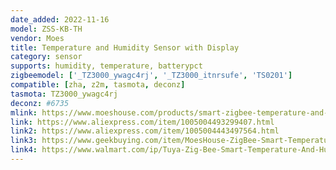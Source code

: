 ```yaml
---
date_added: 2022-11-16
model: ZSS-KB-TH
vendor: Moes
title: Temperature and Humidity Sensor with Display
category: sensor
supports: humidity, temperature, batterypct
zigbeemodel: ['_TZ3000_ywagc4rj', '_TZ3000_itnrsufe', 'TS0201']
compatible: [zha, z2m, tasmota, deconz]
tasmota: TZ3000_ywagc4rj
deconz: #6735
mlink: https://www.moeshouse.com/products/smart-zigbee-temperature-and-humidity-sensor-indoor-hygrometer-thermometer-detector
link: https://www.aliexpress.com/item/1005004493299407.html
link2: https://www.aliexpress.com/item/1005004443497564.html
link3: https://www.geekbuying.com/item/MoesHouse-ZigBee-Smart-Temperature-Humidity-Sensor-Square-517787.html
link4: https://www.walmart.com/ip/Tuya-Zig-Bee-Smart-Temperature-And-Humidity-Meter-Sensor-Digital-Remote-Control-Smart-Temperature-And-Humidity-Sensor-Detector/1618940824
---
```


